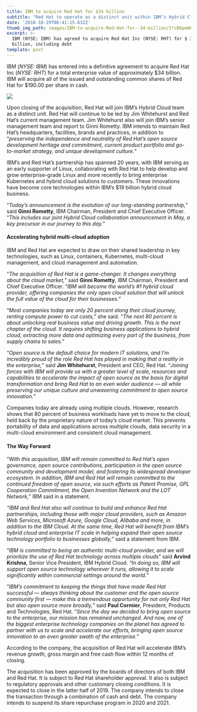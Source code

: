 ```yaml
---
title: IBM to acquire Red Hat for $34 billion
subtitle: "Red Hat to operate as a distinct unit within IBM’s Hybrid Cloud\_team"
date: '2018-10-29T06:41:15.632Z'
thumb_img_path: images/IBM-to-acquire-Red-Hat-for--34-billion/1*cB6peWFobRDrFfL9eTdh0A.jpeg
excerpt: >-
  IBM (NYSE: IBM) has agreed to acquire Red Hat Inc (NYSE: RHT) for $ 34
  billion, including debt
template: post
---
```

IBM (*NYSE: IBM*) has entered into a definitive agreement to acquire Red Hat Inc (*NYSE: RHT*) for a total enterprise value of approximately $34 billion. IBM will acquire all of the issued and outstanding common shares of Red Hat for $190.00 per share in cash.

![](/images/IBM-to-acquire-Red-Hat-for--34-billion/1*cB6peWFobRDrFfL9eTdh0A.jpeg)

Upon closing of the acquisition, Red Hat will join IBM’s Hybrid Cloud team as a distinct unit. Red Hat will continue to be led by Jim Whitehurst and Red Hat’s current management team. Jim Whitehurst also will join IBM’s senior management team and report to Ginni Rometty. IBM intends to maintain Red Hat’s headquarters, facilities, brands and practices, in addition to “*preserving the independence and neutrality of Red Hat’s open source development heritage and commitment, current product portfolio and go-to-market strategy, and unique development culture.*”

IBM’s and Red Hat’s partnership has spanned 20 years, with IBM serving as an early supporter of Linux, collaborating with Red Hat to help develop and grow enterprise-grade Linux and more recently to bring enterprise Kubernetes and hybrid cloud solutions to customers. These innovations have become core technologies within IBM’s $19 billion hybrid cloud business.

“*Today’s announcement is the evolution of our long-standing partnership,*” said **Ginni Rometty**, IBM Chairman, President and Chief Executive Officer. “*This includes our joint Hybrid Cloud collaboration announcement in May, a key precursor in our journey to this day.*”

#### Accelerating hybrid multi-cloud adoption

IBM and Red Hat are expected to draw on their shared leadership in key technologies, such as Linux, containers, Kubernetes, multi-cloud management, and cloud management and automation.

“*The acquisition of Red Hat is a game-changer. It changes everything about the cloud market,*” said **Ginni Rometty**, IBM Chairman, President and Chief Executive Officer. “*IBM will become the world’s #1 hybrid cloud provider, offering companies the only open cloud solution that will unlock the full value of the cloud for their businesses.”*

“*Most companies today are only 20 percent along their cloud journey, renting compute power to cut costs,*” she said. “*The next 80 percent is about unlocking real business value and driving growth. This is the next chapter of the cloud. It requires shifting business applications to hybrid cloud, extracting more data and optimizing every part of the business, from supply chains to sales.*”

“*Open source is the default choice for modern IT solutions, and I’m incredibly proud of the role Red Hat has played in making that a reality in the enterprise,*” said **Jim Whitehurst**, President and CEO, Red Hat. “*Joining forces with IBM will provide us with a greater level of scale, resources and capabilities to accelerate the impact of open source as the basis for digital transformation and bring Red Hat to an even wider audience — all while preserving our unique culture and unwavering commitment to open source innovation.*”

Companies today are already using multiple clouds. However, research shows that 80 percent of business workloads have yet to move to the cloud, held back by the proprietary nature of today’s cloud market. This prevents portability of data and applications across multiple clouds, data security in a multi-cloud environment and consistent cloud management.

#### The Way Forward

“*With this acquisition, IBM will remain committed to Red Hat’s open governance, open source contributions, participation in the open source community and development model, and fostering its widespread developer ecosystem. In addition, IBM and Red Hat will remain committed to the continued freedom of open source, via such efforts as Patent Promise, GPL Cooperation Commitment, the Open Invention Network and the LOT Network,*” IBM said in a statement.

*“IBM and Red Hat also will continue to build and enhance Red Hat partnerships, including those with major cloud providers, such as Amazon Web Services, Microsoft Azure, Google Cloud, Alibaba and more, in addition to the IBM Cloud. At the same time, Red Hat will benefit from IBM’s hybrid cloud and enterprise IT scale in helping expand their open source technology portfolio to businesses globally,”* said a statement from IBM.

“*IBM is committed to being an authentic multi-cloud provider, and we will prioritize the use of Red Hat technology across multiple clouds*” said **Arvind Krishna**, Senior Vice President, IBM Hybrid Cloud. “*In doing so, IBM will support open source technology wherever it runs, allowing it to scale significantly within commercial settings around the world.*”

“*IBM’s commitment to keeping the things that have made Red Hat successful — always thinking about the customer and the open source community first — make this a tremendous opportunity for not only Red Hat but also open source more broadly,*” said **Paul Cormier**, President, Products and Technologies, Red Hat. “*Since the day we decided to bring open source to the enterprise, our mission has remained unchanged. And now, one of the biggest enterprise technology companies on the planet has agreed to partner with us to scale and accelerate our efforts, bringing open source innovation to an even greater swath of the enterprise.*”

According to the company, the acquisition of Red Hat will accelerate IBM’s revenue growth, gross margin and free cash flow within 12 months of closing.

The acquisition has been approved by the boards of directors of both IBM and Red Hat. It is subject to Red Hat shareholder approval. It also is subject to regulatory approvals and other customary closing conditions. It is expected to close in the latter half of 2019. The company intends to close the transaction through a combination of cash and debt. The company intends to suspend its share repurchase program in 2020 and 2021.
